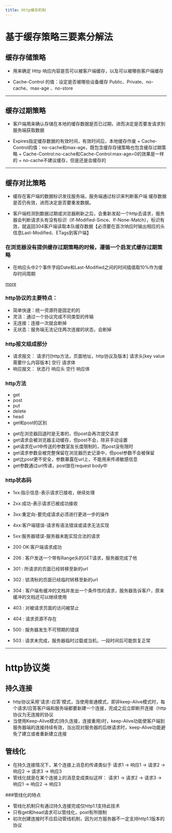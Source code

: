 ```yaml
---
title: Http缓存机制
---
```


# 基于缓存策略三要素分解法

## 缓存存储策略

- 用来确定 Http 响应内容是否可以被客户端缓存，以及可以被哪些客户端缓存

- Cache-Control 的值：设定是否被哪些设备缓存 Public、Private、no-cache、max-age 、no-store

---

## 缓存过期策略

- 客户端用来确认存储在本地的缓存数据是否已过期，进而决定是否要发请求到服务端获取数据

- Expires指定缓存数据的有效时间，有效时间后，本地缓存作废
		+ Cache-Control的值：no-cache和max-age，既包含缓存存储策略也包含缓存过期策略
		+ Cache-Control:no-cache和Cache-Control:max-age=0的效果是一样的
		+ no-cache不建议缓存，但是还是会缓存的

---

## 缓存对比策略

 - 缓存在客户端的数据标识发往服务端，服务端通过标识来判断客户端 缓存数据是否仍有效，进而决定是否要重发数据。
 
 - 客户端检测到数据过期或浏览器刷新之后，会重新发起一个http去请求，服务器会判断请求头有没有标识（If-Modified-Since、If-None-Match），标识有效，就返回304客户端读取本队缓存数据【必须要在首次响应时输出相应的头信息Last-Modified、ETags到客户端】
	
### 在浏览器没有提供缓存过期策略的时候，遵循一个启发式缓存过期策略

- 在响应头中2个事件字段Date和Last-Modified之间的时间插值取10%作为缓存时间周期
	
[more](http://mp.weixin.qq.com/s/qOMO0LIdA47j3RjhbCWUEQ?utm_source=caibaojian.com)

### http协议的主要特点：
- 简单快速：统一资源符是固定的的
- 灵活：通过一个协议完成不同类型的传输
- 无连接：连接一次就会断掉
- 无状态：服务端无法记住两次连接的状态，会断掉

### http报文组成部分
- 请求报文： 请求行[http方法，页面地址，http协议及版本] 请求头[key value需要什么内容版本] 空行 请求体
- 响应报文： 状态行 响应头 空行 响应体

### http方法
- get
- post
- put
- delete
- head
- get和post的区别
 + get在浏览器回退时是无害的，但post会再次提交请求
 + get请求会被浏览器主动缓存，但post不会，除非手动设置
 + get请求在url中传送的参数室友长度限制的，而post没有限时
 + get请求参数会被完整保留在浏览器历史记录中，但post参数不会被保留
 + get比post更不安全，参数暴露在url上，不能用来传递敏感信息
 + get参数通过url传递，post放在request body中

### http状态码
- 1xx:指示信息-表示请求已接收，继续处理
- 2xx:成功-表示请求已被成功接收
- 3xx:重定向-要完成请求必须进行更进一步的操作
- 4xx:客户端错误-请求有语法错误或请求无法实现
- 5xx:服务器错误-服务器未能实现合法的请求

- 200 OK:客户端请求成功
- 206 : 客户发送一个带有Range头的GET请求，服务器完成了他
- 301 : 所请求的页面已经转移至新的url
- 302 : 锁清秋的页面已经临时转移至新的url
- 304 : 客户端有缓冲的文档并发出一个条件性的请求，服务器告诉客户，原来缓冲的文档还可以继续使用
- 403 : 对被请求页面的访问被禁止
- 404 : 请求资源不存在
- 500 : 服务器发生不可预期的错误
- 503 : 请求未完成，服务器临时过载或当机，一段时间后可能恢复正常

---
# http协议类
## 持久连接
- http协议采用'请求-应答'模式，当使用普通模式，即非keep-Alive模式时，每个请求/应答客户端和服务端都要新建一个连接，完成之后立即断开连接（http协议为无连接的协议 
- 当使用Keep-Alive模式(持久连接，连接重用)时，keep-Alive功能使客户端到服务器端的连接持续有效，当出现对服务器的后继请求时，keep-Alive功能避免了建立或者重新建立连接

## 管线化
- 在持久连接情况下，某个连接上消息的传递类似于 请求1 -> 响应1 -> 请求2 -> 响应2 -> 请求3 -> 响应3
- 管线化就是在某个连接上的消息变成类似这样： 请求1 -> 请求2 -> 请求3 -> 响应1 -> 响应2 -> 响应3

###管线化的特点
- 管线化机制只有通过持久连接完成仅http1.1支持此技术 
- 只有get和head请求可以管线化，post有所限制
- 初次创建连接时不应启动管线机制，因为对方服务器不一定支持http1.1版本的协议